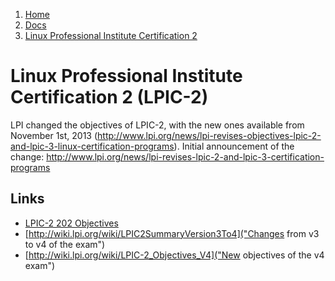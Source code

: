 <!---
Title: Linux Professional Institute Certification 2
Summary: A list of notes and links for LPIC-2
First Published: 2014-08-10
--->

<ol class="breadcrumb" itemprop="breadcrumb">
	<li><a href="/">Home</a></li>
	<li><a href="/docs/">Docs</a></li>
	<li><a href="/docs/lpic2-notes.html">Linux Professional Institute Certification 2</a></li>
</ol>

Linux Professional Institute Certification 2 (LPIC-2)
=====================================================

LPI changed the objectives of LPIC-2, with the new ones available from 
November 1st, 2013 (http://www.lpi.org/news/lpi-revises-objectives-lpic-2-and-lpic-3-linux-certification-programs).
Initial announcement of the change: http://www.lpi.org/news/lpi-revises-lpic-2-and-lpic-3-certification-programs

Links
-----
* [LPIC-2 202 Objectives](http://www.lpi.org/linux-certifications/programs/lpic-2/exam-202/ "LPIC-2 202 Objectives")
* [http://wiki.lpi.org/wiki/LPIC2SummaryVersion3To4]("Changes from v3 to v4 of the exam")
* [http://wiki.lpi.org/wiki/LPIC-2_Objectives_V4]("New objectives of the v4 exam")
